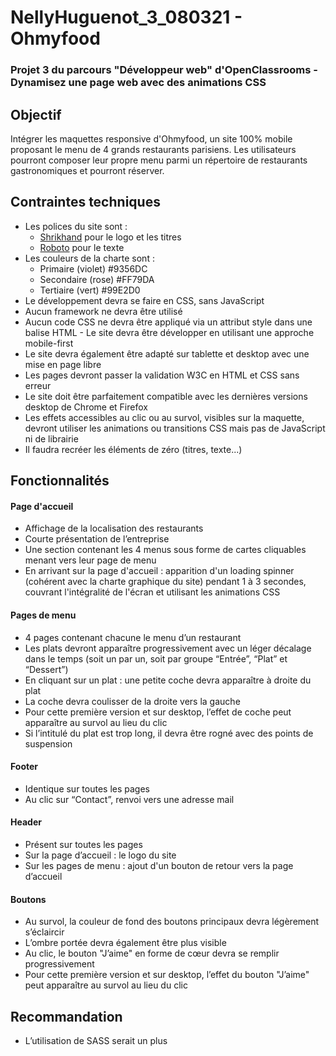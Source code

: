 # NellyHuguenot_3_080321 - Ohmyfood


### Projet 3 du parcours "Développeur web" d'OpenClassrooms - Dynamisez une page web avec des animations CSS

## Objectif

Intégrer les maquettes responsive d'Ohmyfood, un site 100% mobile proposant le menu de 4 grands restaurants parisiens. Les utilisateurs pourront composer leur propre menu parmi un répertoire de restaurants gastronomiques et pourront réserver.



## Contraintes techniques

- Les polices du site sont :
  - [Shrikhand](https://fonts.google.com/specimen/Shrikhand) pour le logo et les titres
  - [Roboto](https://fonts.google.com/specimen/Roboto) pour le texte
- Les couleurs de la charte sont :
  - Primaire (violet) #9356DC
  - Secondaire (rose) #FF79DA
  - Tertiaire (vert) #99E2D0
- Le développement devra se faire en CSS, sans JavaScript
- Aucun framework ne devra être utilisé
- Aucun code CSS ne devra être appliqué via un attribut style dans une balise HTML  - Le site devra être développer en utilisant une approche mobile-first
- Le site devra également être adapté sur tablette et desktop avec une mise en page libre
- Les pages devront passer la validation W3C en HTML et CSS sans erreur
- Le site doit être parfaitement compatible avec les dernières versions desktop de Chrome et Firefox
- Les effets accessibles au clic ou au survol, visibles sur la maquette, devront utiliser les animations ou transitions CSS mais pas de JavaScript ni de librairie
- Il faudra recréer les éléments de zéro (titres, texte...)

## Fonctionnalités

#### Page d'accueil

- Affichage de la localisation des restaurants
- Courte présentation de l’entreprise
- Une section contenant les 4 menus sous forme de cartes cliquables menant vers leur page de menu
- En arrivant sur la page d'accueil : apparition d'un loading spinner (cohérent avec la charte graphique du site) pendant 1 à 3 secondes, couvrant l'intégralité de l'écran et utilisant les animations CSS

#### Pages de menu

- 4 pages contenant chacune le menu d’un restaurant
- Les plats devront apparaître progressivement avec un léger décalage dans le temps (soit un par un, soit par groupe “Entrée”, “Plat” et “Dessert”)
- En cliquant sur un plat : une petite coche devra apparaître à droite du plat
- La coche devra coulisser de la droite vers la gauche
- Pour cette première version et sur desktop, l’effet de coche peut apparaître au survol au lieu du clic
- Si l’intitulé du plat est trop long, il devra être rogné avec des points de suspension

#### Footer

- Identique sur toutes les pages
- Au clic sur “Contact”, renvoi vers une adresse mail

#### Header

- Présent sur toutes les pages
- Sur la page d’accueil : le logo du site
- Sur les pages de menu : ajout d'un bouton de retour vers la page d’accueil

#### Boutons

- Au survol, la couleur de fond des boutons principaux devra légèrement s’éclaircir
- L’ombre portée devra également être plus visible
- Au clic, le bouton "J’aime" en forme de cœur devra se remplir progressivement
- Pour cette première version et sur desktop, l’effet du bouton "J’aime" peut apparaître au survol au lieu du clic

## Recommandation

- L’utilisation de SASS serait un plus
